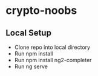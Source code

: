 # crypto-noobs

## Local Setup

- Clone repo into local directory
- Run npm install
- Run npm install ng2-completer 
- Run ng serve
